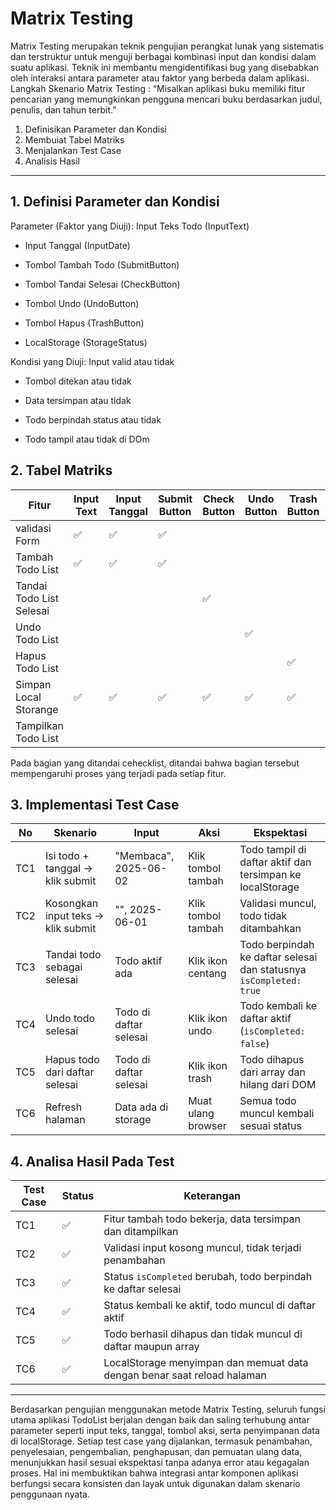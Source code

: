 # Matrix Testing

Matrix Testing merupakan teknik pengujian perangkat lunak yang sistematis dan terstruktur untuk
menguji berbagai kombinasi input dan kondisi dalam suatu aplikasi. Teknik ini membantu
mengidentifikasi bug yang disebabkan oleh interaksi antara parameter atau faktor yang berbeda
dalam aplikasi.
Langkah Skenario Matrix Testing :
“Misalkan aplikasi buku memiliki fitur pencarian yang memungkinkan pengguna mencari buku
berdasarkan judul, penulis, dan tahun terbit.”
1. Definisikan Parameter dan Kondisi
2. Membuiat Tabel Matriks
3. Menjalankan Test Case
4. Analisis Hasil

---

## 1. Definisi Parameter dan Kondisi

Parameter (Faktor yang Diuji):
Input Teks Todo (InputText)

- Input Tanggal (InputDate)

- Tombol Tambah Todo (SubmitButton)

- Tombol Tandai Selesai (CheckButton)

- Tombol Undo (UndoButton)

- Tombol Hapus (TrashButton)

- LocalStorage (StorageStatus)

Kondisi yang Diuji:
Input valid atau tidak

- Tombol ditekan atau tidak

- Data tersimpan atau tidak

- Todo berpindah status atau tidak

- Todo tampil atau tidak di DOm

## 2. Tabel Matriks

| Fitur                   | Input Text  | Input Tanggal | Submit Button | Check Button | Undo Button | Trash Button | Storange Status |
|-------------------------|-------------|---------------|---------------|--------------|-------------|--------------|-----------------|
|validasi Form            | ✅          | ✅           | ✅            |              |             |              |                 |
|Tambah Todo List         | ✅          | ✅           | ✅            |              |             |              |                 |
|Tandai Todo List Selesai |             |               |                | ✅          |             |              | ✅              |
|Undo Todo List           |             |               |                |              | ✅         |              | ✅              |
|Hapus Todo List          |             |               |                |              |             | ✅          | ✅              |
|Simpan Local Storange    | ✅          | ✅           | ✅            | ✅           | ✅          | ✅          | ✅              |
|Tampilkan Todo List      |             |               |                |              |              |             | ✅              |

Pada bagian yang ditandai cehecklist, ditandai bahwa bagian tersebut mempengaruhi proses yang terjadi pada setiap fitur.

## 3. Implementasi Test Case

| No  | Skenario                           | Input                  | Aksi               | Ekspektasi                                                         |
| --- | ---------------------------------- | ---------------------- | ------------------ | ------------------------------------------------------------------ |
| TC1 | Isi todo + tanggal → klik submit   | "Membaca", 2025-06-02  | Klik tombol tambah | Todo tampil di daftar aktif dan tersimpan ke localStorage          |
| TC2 | Kosongkan input teks → klik submit | "", 2025-06-01         | Klik tombol tambah | Validasi muncul, todo tidak ditambahkan                            |
| TC3 | Tandai todo sebagai selesai        | Todo aktif ada         | Klik ikon centang  | Todo berpindah ke daftar selesai dan statusnya `isCompleted: true` |
| TC4 | Undo todo selesai                  | Todo di daftar selesai | Klik ikon undo     | Todo kembali ke daftar aktif (`isCompleted: false`)                |
| TC5 | Hapus todo dari daftar selesai     | Todo di daftar selesai | Klik ikon trash    | Todo dihapus dari array dan hilang dari DOM                        |
| TC6 | Refresh halaman                    | Data ada di storage    | Muat ulang browser | Semua todo muncul kembali sesuai status                            |

## 4. Analisa Hasil Pada Test

| Test Case | Status | Keterangan                                                               |
| --------- | ------ | -------------------------------------------------------------------------|
| TC1       | ✅      | Fitur tambah todo bekerja, data tersimpan dan ditampilkan               |
| TC2       | ✅      | Validasi input kosong muncul, tidak terjadi penambahan                  |
| TC3       | ✅      | Status `isCompleted` berubah, todo berpindah ke daftar selesai          |
| TC4       | ✅      | Status kembali ke aktif, todo muncul di daftar aktif                    |
| TC5       | ✅      | Todo berhasil dihapus dan tidak muncul di daftar maupun array           |
| TC6       | ✅      | LocalStorage menyimpan dan memuat data dengan benar saat reload halaman |

---

Berdasarkan pengujian menggunakan metode Matrix Testing, seluruh fungsi utama aplikasi TodoList berjalan dengan baik dan saling terhubung antar parameter seperti input teks, tanggal, tombol aksi, serta penyimpanan data di localStorage. Setiap test case yang dijalankan, termasuk penambahan, penyelesaian, pengembalian, penghapusan, dan pemuatan ulang data, menunjukkan hasil sesuai ekspektasi tanpa adanya error atau kegagalan proses. Hal ini membuktikan bahwa integrasi antar komponen aplikasi berfungsi secara konsisten dan layak untuk digunakan dalam skenario penggunaan nyata.
